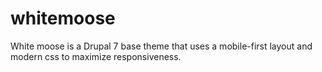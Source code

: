 # whitemoose
White moose is a Drupal 7 base theme that uses a mobile-first layout and modern css to maximize responsiveness.
